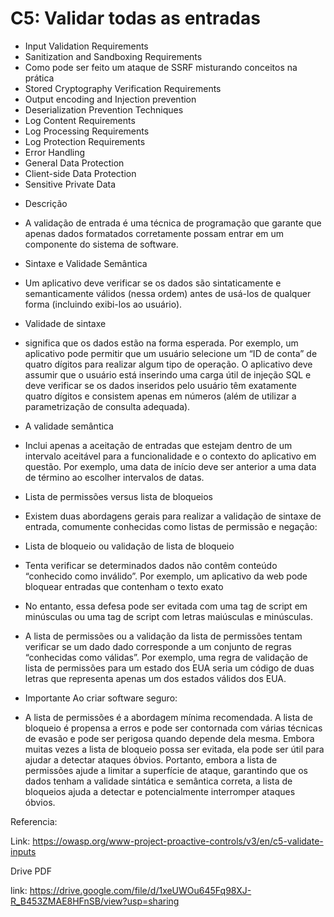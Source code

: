# C5: Validar todas as entradas

* Input Validation Requirements
* Sanitization and Sandboxing Requirements
* Como pode ser feito um ataque de SSRF misturando conceitos na prática
* Stored Cryptography Verification Requirements
* Output encoding and Injection prevention
* Deserialization Prevention Techniques
* Log Content Requirements
* Log Processing Requirements
* Log Protection Requirements
* Error Handling
* General Data Protection
* Client-side Data Protection
* Sensitive Private Data


- Descrição
* A validação de entrada é uma técnica de programação que garante que apenas dados formatados corretamente possam entrar em um componente do sistema de software. </p>

- Sintaxe e Validade Semântica
* Um aplicativo deve verificar se os dados são sintaticamente e semanticamente válidos (nessa ordem) antes de usá-los de qualquer forma (incluindo exibi-los ao usuário).</p>

- Validade de sintaxe 
* significa que os dados estão na forma esperada. Por exemplo, um aplicativo pode permitir que um usuário selecione um “ID de conta” de quatro dígitos para realizar algum tipo de operação. O aplicativo deve assumir que o usuário está inserindo uma carga útil de injeção SQL e deve verificar se os dados inseridos pelo usuário têm exatamente quatro dígitos e consistem apenas em números (além de utilizar a parametrização de consulta adequada). </p>

- A validade semântica 
* Inclui apenas a aceitação de entradas que estejam dentro de um intervalo aceitável para a funcionalidade e o contexto do aplicativo em questão. Por exemplo, uma data de início deve ser anterior a uma data de término ao escolher intervalos de datas. </p>

- Lista de permissões versus lista de bloqueios
* Existem duas abordagens gerais para realizar a validação de sintaxe de entrada, comumente conhecidas como listas de permissão e negação: </p>

- Lista de bloqueio ou validação de lista de bloqueio 
* Tenta verificar se determinados dados não contêm conteúdo “conhecido como inválido”. Por exemplo, um aplicativo da web pode bloquear entradas que contenham o texto exato  </p>

<SCRIPT> para ajudar a prevenir XSS. </SCRIPT>

* No entanto, essa defesa pode ser evitada com uma tag de script em minúsculas ou uma tag de script com letras maiúsculas e minúsculas. </p>

* A lista de permissões ou a validação da lista de permissões tentam verificar se um dado dado corresponde a um conjunto de regras “conhecidas como válidas”. Por exemplo, uma regra de validação de lista de permissões para um estado dos EUA seria um código de duas letras que representa apenas um dos estados válidos dos EUA. </p>

- Importante Ao criar software seguro:
* A lista de permissões é a abordagem mínima recomendada. A lista de bloqueio é propensa a erros e pode ser contornada com várias técnicas de evasão e pode ser perigosa quando depende dela mesma. Embora muitas vezes a lista de bloqueio possa ser evitada, ela pode ser útil para ajudar a detectar ataques óbvios. Portanto, embora a lista de permissões ajude a limitar a superfície de ataque, garantindo que os dados tenham a validade sintática e semântica correta, a lista de bloqueios ajuda a detectar e potencialmente interromper ataques óbvios. </p>

Referencia: </p>
Link: https://owasp.org/www-project-proactive-controls/v3/en/c5-validate-inputs

Drive PDF </p>
link: https://drive.google.com/file/d/1xeUWOu645Fq98XJ-R_B453ZMAE8HFnSB/view?usp=sharing
